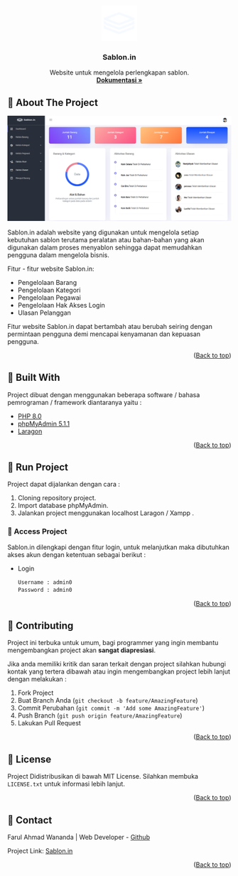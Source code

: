 <div id="top"></div>

<!-- PROJECT LOGO -->
<br />
<div align="center">
  <a href="https://github.com/othneildrew/Best-README-Template">
    <img src="assets/images/logo/sablon1.png" alt="Paimon" width="80" height="80">
  </a>

  <h3 align="center">Sablon.in</h3>

  <p align="center">
    Website untuk mengelola perlengkapan sablon.
    <br />
    <a href="https://github.com/farulwananda/docs-api-sablonin"><strong>Dokumentasi »</strong></a>
    <br />
</div>

<!-- ABOUT THE PROJECT -->

## 📌 About The Project

<img src="assets/images/logo/dashboard.png" alt="Paimon">

Sablon.in adalah website yang digunakan untuk mengelola setiap kebutuhan sablon terutama peralatan atau bahan-bahan yang akan digunakan dalam proses menyablon sehingga dapat memudahkan pengguna dalam mengelola bisnis.

Fitur - fitur website Sablon.in:

- Pengelolaan Barang
- Pengelolaan Kategori
- Pengelolaan Pegawai
- Pengelolaan Hak Akses Login
- Ulasan Pelanggan

Fitur website Sablon.in dapat bertambah atau berubah seiring dengan permintaan pengguna demi mencapai kenyamanan dan kepuasan pengguna.

<p align="right">(<a href="#top">Back to top</a>)</p>

## 📌 Built With

Project dibuat dengan menggunakan beberapa software / bahasa pemrograman / framework diantaranya yaitu :

- [PHP 8.0](https://windows.php.net/download)
- [phpMyAdmin 5.1.1](https://www.phpmyadmin.net/)
- [Laragon](https://laragon.org/download/index.html)

<p align="right">(<a href="#top">Back to top</a>)</p>

<!-- GETTING STARTED -->

## 📌 Run Project

Project dapat dijalankan dengan cara :

1. Cloning repository project.
2. Import database phpMyAdmin.
3. Jalankan project menggunakan localhost Laragon / Xampp .

### 🔗 Access Project

Sablon.in dilengkapi dengan fitur login, untuk melanjutkan maka dibutuhkan akses akun dengan ketentuan sebagai berikut :

- Login
  ```sh
  Username : admin0
  Password : admin0
  ```

<p align="right">(<a href="#top">Back to top</a>)</p>

<!-- CONTRIBUTING -->

## 📌 Contributing

Project ini terbuka untuk umum, bagi programmer yang ingin membantu mengembangkan project akan **sangat diapresiasi**.

Jika anda memiliki kritik dan saran terkait dengan project silahkan hubungi kontak yang tertera dibawah atau ingin mengembangkan project lebih lanjut dengan melakukan :

1. Fork Project
2. Buat Branch Anda (`git checkout -b feature/AmazingFeature`)
3. Commit Perubahan (`git commit -m 'Add some AmazingFeature'`)
4. Push Branch (`git push origin feature/AmazingFeature`)
5. Lakukan Pull Request

<p align="right">(<a href="#top">Back to top</a>)</p>

<!-- LICENSE -->

## 📌 License

Project Didistribusikan di bawah MIT License. Silahkan membuka `LICENSE.txt` untuk informasi lebih lanjut.

<p align="right">(<a href="#top">Back to top</a>)</p>

<!-- CONTACT -->

## 📌 Contact

Farul Ahmad Wananda | Web Developer - [Github](https://github.com/farulwananda)

Project Link: [Sablon.in](https://ws-tif.com/sablon-in/websites/admin-page/login-page)

<p align="right">(<a href="#top">Back to top</a>)</p>
